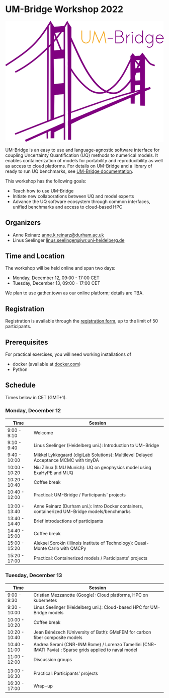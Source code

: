 # UM-Bridge Workshop 2022

![UM-Bridge logo](/UM-bridge.png)

UM-Bridge is an easy to use and language-agnostic software interface for coupling Uncertainty Quantification (UQ) methods to numerical models. It enables containerization of models for portability and reproducibility as well as access to cloud platforms. For details on UM-Bridge and a library of ready to run  UQ benchmarks, see [UM-Bridge documentation](https://um-bridge-benchmarks.readthedocs.io/en/docs/).

This workshop has the following goals:

* Teach how to use UM-Bridge
* Initiate new collaborations between UQ and model experts
* Advance the UQ software ecosystem through common interfaces, unified benchmarks and access to cloud-based HPC

## Organizers

* Anne Reinarz [anne.k.reinarz@durham.ac.uk](mailto:anne.k.reinarz@durham.ac.uk)
* Linus Seelinger [linus.seelinger@iwr.uni-heidelberg.de](mailto:linus.seelinger@iwr.uni-heidelberg.de)

## Time and Location

The workshop will be held online and span two days:
* Monday, December 12, 09:00 - 17:00 CET
* Tuesday, December 13, 09:00 - 17:00 CET

We plan to use gather.town as our online platform; details are TBA.

## Registration

Registration is available through the [registration form](https://forms.gle/ndMiRwB7mpiLxrpM8), up to the limit of 50 participants.

## Prerequisites

For practical exercises, you will need working installations of
* docker (available at [docker.com](https://www.docker.com/))
* Python

## Schedule

Times below in CET (GMT+1).

### Monday, December 12

| Time | Session |
| --- | --- |
|  9:00 -  9:10 | Welcome |
|  9:10 -  9:40 | Linus Seelinger (Heidelberg uni.): Introduction to UM-Bridge |
|  9:40 - 10:00 |   Mikkel Lykkegaard (digiLab Solutions): Multilevel Delayed Acceptance MCMC with tinyDA |
| 10:00 - 10:20 |   Niu Zihua (LMU Munich): UQ on geophysics model using ExaHyPE and MUQ |
| 10:20 - 10:40 | Coffee break |
| 10:40 - 12:00 | Practical: UM-Bridge / Participants' projects |
|  |  |
| 13:00 - 13:40 | Anne Reinarz (Durham uni.): Intro Docker containers, containerized UM-Bridge models/benchmarks |
| 13:40 - 14:40 | Brief introductions of participants |
| 14:40 - 15:00 | Coffee break |
| 15:00 - 15:20 |   Aleksei Sorokin (Illinois Institute of Technology): Quasi-Monte Carlo with QMCPy |
| 15:20 - 17:00 | Practical: Containerized models / Participants' projects |

### Tuesday, December 13

| Time | Session |
| --- | --- |
|  9:00 -  9:30 | Cristian Mezzanotte (Google): Cloud platforms, HPC on kubernetes |
|  9:30 - 10:00 | Linus Seelinger (Heidelberg uni.): Cloud-based HPC for UM-Bridge models |
| 10:00 - 10:20 | Coffee break |
| 10:20 - 10:40 |   Jean Bénézech (University of Bath): GMsFEM for carbon fiber composite models |
| 10:40 - 11:00 |   Andrea Serani (CNR-INM Rome) / Lorenzo Tamellini (CNR-IMATI Pavia) : Sparse grids applied to naval model |
| 11:00 - 12:00 | Discussion groups |
|  |  |
| 13:00 - 16:30 | Practical: Participants' projects |
| 16:30 - 17:00 | Wrap-up |
